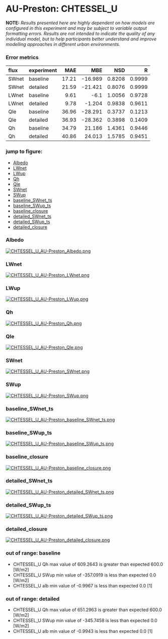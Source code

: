 # AU-Preston: CHTESSEL_U

**NOTE:** *Results presented here are highly dependent on how models are configured in this experiment and may be subject to variable output formatting errors. Results are not intended to indicate the quality of any individual model, but to help participants better understand and improve modelling approaches in different urban environments.*

### Error metrics

| flux   | experiment   |   MAE |     MBE |    NSD |      R |
|:-------|:-------------|------:|--------:|-------:|-------:|
| SWnet  | baseline     | 17.21 | -16.989 | 0.8208 | 0.9999 |
| SWnet  | detailed     | 21.59 | -21.421 | 0.8076 | 0.9999 |
| LWnet  | baseline     |  9.61 |  -6.1   | 1.0056 | 0.9728 |
| LWnet  | detailed     |  9.78 |  -1.204 | 0.9838 | 0.9611 |
| Qle    | baseline     | 36.96 | -28.291 | 0.3737 | 0.1213 |
| Qle    | detailed     | 36.93 | -28.362 | 0.3898 | 0.1409 |
| Qh     | baseline     | 34.79 |  21.186 | 1.4361 | 0.9446 |
| Qh     | detailed     | 40.86 |  24.013 | 1.5785 | 0.9451 |

### jump to figure:
 - [Albedo](#albedo)
 - [LWnet](#lwnet)
 - [LWup](#lwup)
 - [Qh](#qh)
 - [Qle](#qle)
 - [SWnet](#swnet)
 - [SWup](#swup)
 - [baseline_SWnet_ts](#baseline_swnet_ts)
 - [baseline_SWup_ts](#baseline_swup_ts)
 - [baseline_closure](#baseline_closure)
 - [detailed_SWnet_ts](#detailed_swnet_ts)
 - [detailed_SWup_ts](#detailed_swup_ts)
 - [detailed_closure](#detailed_closure)

### <a name="albedo"></a>Albedo
[![CHTESSEL_U_AU-Preston_Albedo.png](CHTESSEL_U_AU-Preston_Albedo.png)](CHTESSEL_U_AU-Preston_Albedo.png)

### <a name="lwnet"></a>LWnet
[![CHTESSEL_U_AU-Preston_LWnet.png](CHTESSEL_U_AU-Preston_LWnet.png)](CHTESSEL_U_AU-Preston_LWnet.png)

### <a name="lwup"></a>LWup
[![CHTESSEL_U_AU-Preston_LWup.png](CHTESSEL_U_AU-Preston_LWup.png)](CHTESSEL_U_AU-Preston_LWup.png)

### <a name="qh"></a>Qh
[![CHTESSEL_U_AU-Preston_Qh.png](CHTESSEL_U_AU-Preston_Qh.png)](CHTESSEL_U_AU-Preston_Qh.png)

### <a name="qle"></a>Qle
[![CHTESSEL_U_AU-Preston_Qle.png](CHTESSEL_U_AU-Preston_Qle.png)](CHTESSEL_U_AU-Preston_Qle.png)

### <a name="swnet"></a>SWnet
[![CHTESSEL_U_AU-Preston_SWnet.png](CHTESSEL_U_AU-Preston_SWnet.png)](CHTESSEL_U_AU-Preston_SWnet.png)

### <a name="swup"></a>SWup
[![CHTESSEL_U_AU-Preston_SWup.png](CHTESSEL_U_AU-Preston_SWup.png)](CHTESSEL_U_AU-Preston_SWup.png)

### <a name="baseline_swnet_ts"></a>baseline_SWnet_ts
[![CHTESSEL_U_AU-Preston_baseline_SWnet_ts.png](CHTESSEL_U_AU-Preston_baseline_SWnet_ts.png)](CHTESSEL_U_AU-Preston_baseline_SWnet_ts.png)

### <a name="baseline_swup_ts"></a>baseline_SWup_ts
[![CHTESSEL_U_AU-Preston_baseline_SWup_ts.png](CHTESSEL_U_AU-Preston_baseline_SWup_ts.png)](CHTESSEL_U_AU-Preston_baseline_SWup_ts.png)

### <a name="baseline_closure"></a>baseline_closure
[![CHTESSEL_U_AU-Preston_baseline_closure.png](CHTESSEL_U_AU-Preston_baseline_closure.png)](CHTESSEL_U_AU-Preston_baseline_closure.png)

### <a name="detailed_swnet_ts"></a>detailed_SWnet_ts
[![CHTESSEL_U_AU-Preston_detailed_SWnet_ts.png](CHTESSEL_U_AU-Preston_detailed_SWnet_ts.png)](CHTESSEL_U_AU-Preston_detailed_SWnet_ts.png)

### <a name="detailed_swup_ts"></a>detailed_SWup_ts
[![CHTESSEL_U_AU-Preston_detailed_SWup_ts.png](CHTESSEL_U_AU-Preston_detailed_SWup_ts.png)](CHTESSEL_U_AU-Preston_detailed_SWup_ts.png)

### <a name="detailed_closure"></a>detailed_closure
[![CHTESSEL_U_AU-Preston_detailed_closure.png](CHTESSEL_U_AU-Preston_detailed_closure.png)](CHTESSEL_U_AU-Preston_detailed_closure.png)

### out of range: baseline

 - CHTESSEL_U Qh max value of 609.2643 is greater than expected 600.0 [W/m2]
 - CHTESSEL_U SWup min value of -357.0919 is less than expected 0.0 [W/m2]
 - CHTESSEL_U alb min value of -0.9967 is less than expected 0.0 [1]

### out of range: detailed

 - CHTESSEL_U Qh max value of 651.2963 is greater than expected 600.0 [W/m2]
 - CHTESSEL_U SWup min value of -345.7458 is less than expected 0.0 [W/m2]
 - CHTESSEL_U alb min value of -0.9943 is less than expected 0.0 [1]


